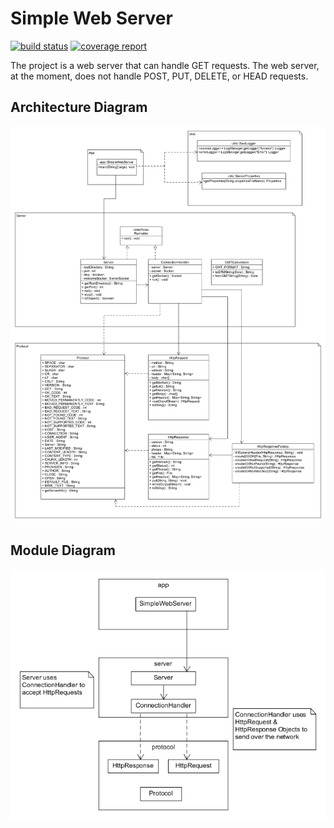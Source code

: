 # Simple Web Server

[![build status](https://ada.csse.rose-hulman.edu/shellajt/CSSE477Project/badges/master/build.svg)](https://ada.csse.rose-hulman.edu/shellajt/CSSE477Project/commits/master)
[![coverage report](https://ada.csse.rose-hulman.edu/shellajt/CSSE477Project/badges/master/coverage.svg)](https://ada.csse.rose-hulman.edu/shellajt/CSSE477Project/commits/master)

The project is a web server that can handle GET requests. The web server, at the moment, does not handle POST, PUT, DELETE, or HEAD requests.

## Architecture Diagram
![Architecture Diagram](docs/ArchitectureDiagram.png)

## Module Diagram
![Module Diagram](docs/ModuleDiagram.png)